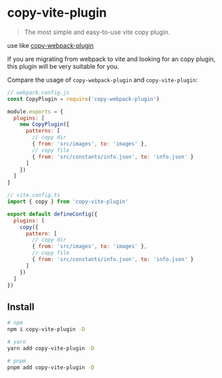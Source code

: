 # copy-vite-plugin

> The most simple and easy-to-use vite copy plugin.

use like [copy-webpack-plugin](https://webpack.js.org/plugins/copy-webpack-plugin/)

If you are migrating from webpack to vite and looking for an copy plugin, this plugin will be very suitable for you.

Compare the usage of `copy-webpack-plugin` and `copy-vite-plugin`:

```js
// webpack.config.js
const CopyPlugin = require('copy-webpack-plugin')

module.exports = {
  plugins: [
    new CopyPlugin({
      patterns: [
        // copy dir
        { from: 'src/images', to: 'images' },
        // copy file
        { from: 'src/constants/info.json', to: 'info.json' }
      ]
    })
  ]
}
```

```js
// vite.config.ts
import { copy } from 'copy-vite-plugin'

export default defineConfig({
  plugins: [
    copy({
      pattern: [
        // copy dir
        { from: 'src/images', to: 'images' },
        // copy file
        { from: 'src/constants/info.json', to: 'info.json' }
      ]
    })
  ]
})
```

## Install

```bash
# npm
npm i copy-vite-plugin -D

# yarn
yarn add copy-vite-plugin -D

# pnpm
pnpm add copy-vite-plugin -D
```
